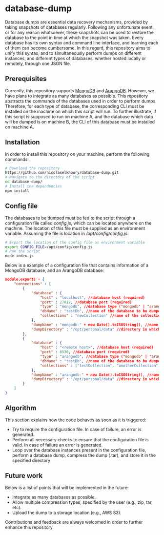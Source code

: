 # database-dump
Database dumps are essential data recovery mechanisms, provided by taking snapshots of databases regularly. Following any unfortunate event, or for any reason whatsoever, these snapshots can be used to restore the database to the point in time at which the snapshot was taken. Every database has its own syntax and command line interface, and learning each of them can become cumbersome. In this regard, this repository aims to unify this syntax, and to simultaneously perform dumps on different instances, and different types of databases, whether hosted locally or remotely, through one JSON file.

## Prerequisites
Currently, this repository supports [MongoDB](https://www.mongodb.com/) and [ArangoDB](https://www.arangodb.com/). However, we have plans to integrate as many databases as possible. This repository abstracts the commands of the databases used in order to perform dumps. Therefore, for each type of database, the corresponding CLI must be installed on the machine on which this script will run. To further illustrate, if this script is supposed to run on machine A, and the database which data will be dumped is on machine B, the CLI of this database must be installed on machine A.

## Installation
In order to install this repository on your machine, perform the following commands:
```bash
# Download the repository
https://github.com/nicolaselkhoury/database-dump.git
# Navigate to the directory of the script
cd database-dump/
# Install the dependencies
npm install
```

## Config file
The databases to be dumped must be fed to the script through a configuration file called _config.js_, which can be located anywhere on the machine. The location of this file must be supplied as an environment variable. Assuming the file is location in _/opt/config/config.js_:

```bash
# Export the location of the config file as environment variable
export CONFIG_FILE=/opt/config/config.js
# Run the script
node index.js
```

Below is a example of a configuration file that contains information of a MongoDB database, and an ArangoDB database:

```json
module.exports = {
    "connections" : [
        {
            "database" : {
                "host" : "localhost", //database host (required)
                "port" : 27017, //database port (required)
                "type" : "mongodb", //database type ("mongodb" | "arangodb") (required)
                "dbName" : "testDb", //name of the database to be dumped (Only required if a specific collection is to be dumped)
                "collections" : "newCollection" //name of the collection to be dumped (not required)
            },
            "dumpName" : "mongodb-" + new Date().toISOString(), //name of the file containing the dump
            "dumpDirectory" : "/opt/personal/data" //directory in which the dump file must be stored
        },
        {
            "database" : {
                "host" : "<remote host>", //database host (required)
                "port" : 8530, //database port (required)
                "type" : "arangodb", //database type ("mongodb" | "arangodb") (required)
                "dbName" : "testDb", //name of the database to be dumped (required)
                "collections" : ["testCollection", "anotherCollection"] //array of collections to be dumped. It can also be a string specifying only one collection (not required)
            },
            "dumpName" : "arangodb-" + new Date().toISOString(), //name of the file containing the dump
            "dumpDirectory" : "/opt/personal/data" //directory in which the dump file must be stored
        }
    ]
}
```

## Algorithm
This section explains how the code behaves as soon as it is triggered:
* Try to require the configuration file. In case of failure, an error is generated.
* Perform all necessary checks to ensure that the configuration file is valid. In case of failure an error is generated.
* Loop over the database instances present in the configuration file, perform a database dump, compress the dump (.tar), and store it in the specified directory

## Future work
Below is a list of points that will be implemented in the future:
* Integrate as many databases as possible.
* Allow multiple compression types, specified by the user (e.g., zip, tar, etc).
* Upload the dump to a storage location (e.g., AWS S3).

Contributions and feedback are always welcomed in order to further enhance this repository.

